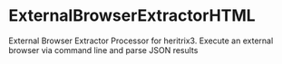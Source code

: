 ExternalBrowserExtractorHTML
============================

External Browser Extractor Processor for heritrix3. Execute an external browser via command line and parse JSON results